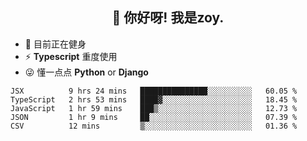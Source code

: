 <h2 align="center">👋 你好呀! 我是zoy.</h2>

- 🤔 目前正在健身
- ⚡ **Typescript** 重度使用
- 😜 懂一点点 **Python** or **Django**






<!--
**l-zoy/l-zoy** is a ✨ _special_ ✨ repository because its `README.md` (this file) appears on your GitHub profile.

Here are some ideas to get you started:

- 🔭 I’m currently working on ...
- 🌱 I’m currently learning ...
- 👯 I’m looking to collaborate on ...
- 🤔 I’m looking for help with ...
- 💬 Ask me about ...
- 📫 How to reach me: ...
- 😄 Pronouns: ...
- ⚡ Fun fact: ...
-->

<!--START_SECTION:waka-->
```text
JSX          9 hrs 24 mins   ███████████████░░░░░░░░░░   60.05 % 
TypeScript   2 hrs 53 mins   ████▓░░░░░░░░░░░░░░░░░░░░   18.45 % 
JavaScript   1 hr 59 mins    ███▒░░░░░░░░░░░░░░░░░░░░░   12.73 % 
JSON         1 hr 9 mins     ██░░░░░░░░░░░░░░░░░░░░░░░   07.39 % 
CSV          12 mins         ▒░░░░░░░░░░░░░░░░░░░░░░░░   01.36 % 
```
<!--END_SECTION:waka-->
